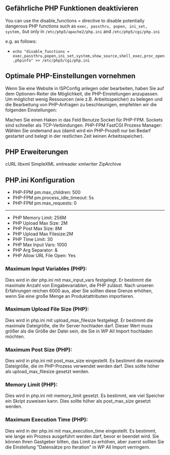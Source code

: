 ## Gefährliche PHP Funktionen deaktivieren

You can use the disable_functions = directive to disable potentially dangerous PHP functions
such as `exec, passthru, popen, ini_set, system,` but only in `/etc/php5/apache2/php.ini` and `/etc/php5/cgi/php.ini`
 
e.g. as follows:

- `echo "disable_functions = exec,passthru,popen,ini_set,system,show_source,shell_exec,proc_open,phpinfo" >> /etc/php5/cgi/php.ini`


## Optimale PHP-Einstellungen vornehmen

Wenn Sie eine Website in ISPConfig anlegen oder bearbeiten, haben Sie auf dem Optionen-Reiter die Möglichkeit, die PHP-Einstellungen anzupassen. Um möglichst wenig Ressourcen (wie z.B. Arbeitsspeicher) zu belegen und die Bearbeitung von PHP-Anfragen zu beschleunigen, empfehlen wir die folgenden Einstellungen:

Machen Sie einen Haken in das Feld Benutze Socket für PHP-FPM. Sockets sind schneller als TCP-Verbindungen.
PHP-FPM FastCGI Prozess Manager: Wählen Sie ondemand aus (damit wird ein PHP-Prozeß nur bei Bedarf gestartet und belegt in der restlichen Zeit keinen Arbeitsspeicher).

## PHP Erweiterungen

cURL
libxml
SimpleXML
xmlreader
xmlwriter
ZipArchive

## PHP.ini Konfiguration

* PHP-FPM pm.max_children: 500
* PHP-FPM pm.process_idle_timeout: 5s
* PHP-FPM pm.max_requests: 0
***
* PHP Memory Limit: 256M
* PHP Upload Max Size: 2M
* PHP Post Max Size: 8M
* PHP Upload Max Filesize:2M
* PHP Time Limit: 30
* PHP Max Input Vars: 1000
* PHP Arg Separator: &
* PHP Allow URL File Open: Yes

### Maximum Input Variables (PHP): 

Dies wird in der php.ini mit max_input_vars festgelegt. Er bestimmt die maximale Anzahl von Eingabevariablen, die PHP zulässt. Nach unseren Erfahrungen reichen 6000 aus, aber Sie sollten diese Grenze erhöhen, wenn Sie eine große Menge an Produktattributen importieren.

### Maximum Upload File Size (PHP): 

Dies wird in php.ini mit upload_max_filesize festgelegt. Er bestimmt die maximale Dateigröße, die Ihr Server hochladen darf. Dieser Wert muss größer als die Größe der Datei sein, die Sie in WP All Import hochladen möchten.

### Maximum Post Size (PHP): 

Dies wird in php.ini mit post_max_size eingestellt. Es bestimmt die maximale Dateigröße, die im PHP-Prozess verwendet werden darf. Dies sollte höher als upload_max_filesize gesetzt werden.

### Memory Limit (PHP): 

Dies wird in php.ini mit memory_limit gesetzt. Es bestimmt, wie viel Speicher ein Skript zuweisen kann. Dies sollte höher als post_max_size gesetzt werden.

### Maximum Execution Time (PHP): 

Dies wird in der php.ini mit max_execution_time eingestellt. Es bestimmt, wie lange ein Prozess ausgeführt werden darf, bevor er beendet wird. Sie können Ihren Gastgeber bitten, das Limit zu erhöhen, aber zuerst sollten Sie die Einstellung "Datensätze pro Iteration" in WP All Import verringern.
